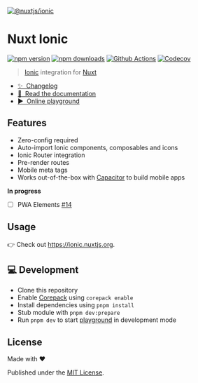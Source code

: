 [![@nuxtjs/ionic](./docs/public/cover.jpg)](https://ionic.nuxtjs.org)

# Nuxt Ionic

[![npm version][npm-version-src]][npm-version-href]
[![npm downloads][npm-downloads-src]][npm-downloads-href]
[![Github Actions][github-actions-src]][github-actions-href]
[![Codecov][codecov-src]][codecov-href]

> [Ionic](https://ionicframework.com/docs/) integration for [Nuxt](https://nuxtjs.org)

- [✨ &nbsp;Changelog](https://github.com/nuxt-modules/ionic/blob/main/CHANGELOG.md)
- [📖 &nbsp;Read the documentation](https://ionic.nuxtjs.org)
- [▶️ &nbsp;Online playground](https://stackblitz.com/github/nuxt-modules/ionic/tree/main/playground)

## Features

- Zero-config required
- Auto-import Ionic components, composables and icons
- Ionic Router integration
- Pre-render routes
- Mobile meta tags
- Works out-of-the-box with [Capacitor](https://capacitorjs.com/) to build mobile apps

**In progress**

- [ ] PWA Elements [#14](https://github.com/nuxt-modules/ionic/issues/14)

## Usage

👉 Check out https://ionic.nuxtjs.org.

## 💻 Development

- Clone this repository
- Enable [Corepack](https://github.com/nodejs/corepack) using `corepack enable`
- Install dependencies using `pnpm install`
- Stub module with `pnpm dev:prepare`
- Run `pnpm dev` to start [playground](./playground) in development mode

## License

Made with ❤️

Published under the [MIT License](./LICENCE).

<!-- Badges -->

[npm-version-src]: https://img.shields.io/npm/v/@nuxtjs/ionic?style=flat-square
[npm-version-href]: https://npmjs.com/package/@nuxtjs/ionic
[npm-downloads-src]: https://img.shields.io/npm/dm/@nuxtjs/ionic?style=flat-square
[npm-downloads-href]: https://npm.chart.dev/@nuxtjs/ionic
[github-actions-src]: https://img.shields.io/github/actions/workflow/status/nuxt-modules/ionic/ci.yml?style=flat-square&branch=main
[github-actions-href]: https://github.com/nuxt-modules/ionic/actions?query=workflow%3Aci
[codecov-src]: https://img.shields.io/codecov/c/gh/nuxt-modules/ionic/main?style=flat-square
[codecov-href]: https://codecov.io/gh/nuxt-modules/ionic
